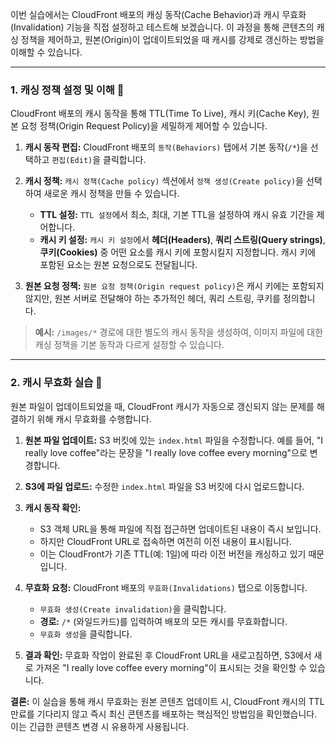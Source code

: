 
이번 실습에서는 CloudFront 배포의 캐싱 동작(Cache Behavior)과 캐시 무효화(Invalidation) 기능을 직접 설정하고 테스트해 보겠습니다. 이 과정을 통해 콘텐츠의 캐싱 정책을 제어하고, 원본(Origin)이 업데이트되었을 때 캐시를 강제로 갱신하는 방법을 이해할 수 있습니다.

---

### 1. 캐싱 정책 설정 및 이해 🔑

CloudFront 배포의 캐시 동작을 통해 TTL(Time To Live), 캐시 키(Cache Key), 원본 요청 정책(Origin Request Policy)을 세밀하게 제어할 수 있습니다.

1. **캐시 동작 편집:** CloudFront 배포의 `동작(Behaviors)` 탭에서 기본 동작(`/*`)을 선택하고 `편집(Edit)`을 클릭합니다.

2. **캐시 정책:** `캐시 정책(Cache policy)` 섹션에서 `정책 생성(Create policy)`을 선택하여 새로운 캐시 정책을 만들 수 있습니다.
    - **TTL 설정:** `TTL 설정`에서 최소, 최대, 기본 TTL을 설정하여 캐시 유효 기간을 제어합니다.
    - **캐시 키 설정:** `캐시 키 설정`에서 **헤더(Headers)**, **쿼리 스트링(Query strings)**, **쿠키(Cookies)** 중 어떤 요소를 캐시 키에 포함시킬지 지정합니다. 캐시 키에 포함된 요소는 원본 요청으로도 전달됩니다.

3. **원본 요청 정책:** `원본 요청 정책(Origin request policy)`은 캐시 키에는 포함되지 않지만, 원본 서버로 전달해야 하는 추가적인 헤더, 쿼리 스트링, 쿠키를 정의합니다.

> **예시:** `/images/*` 경로에 대한 별도의 캐시 동작을 생성하여, 이미지 파일에 대한 캐싱 정책을 기본 동작과 다르게 설정할 수 있습니다.

---

### 2. 캐시 무효화 실습 🔄

원본 파일이 업데이트되었을 때, CloudFront 캐시가 자동으로 갱신되지 않는 문제를 해결하기 위해 캐시 무효화를 수행합니다.

1. **원본 파일 업데이트:** S3 버킷에 있는 `index.html` 파일을 수정합니다. 예를 들어, "I really love coffee"라는 문장을 "I really love coffee every morning"으로 변경합니다.

2. **S3에 파일 업로드:** 수정한 `index.html` 파일을 S3 버킷에 다시 업로드합니다.

3. **캐시 동작 확인:**
    - S3 객체 URL을 통해 파일에 직접 접근하면 업데이트된 내용이 즉시 보입니다.
    - 하지만 CloudFront URL로 접속하면 여전히 이전 내용이 표시됩니다.
    - 이는 CloudFront가 기존 TTL(예: 1일)에 따라 이전 버전을 캐싱하고 있기 때문입니다.

4. **무효화 요청:** CloudFront 배포의 `무효화(Invalidations)` 탭으로 이동합니다.
    - `무효화 생성(Create invalidation)`을 클릭합니다.
    - **경로:** `/*` (와일드카드)를 입력하여 배포의 모든 캐시를 무효화합니다.
    - `무효화 생성`을 클릭합니다.

5. **결과 확인:** 무효화 작업이 완료된 후 CloudFront URL을 새로고침하면, S3에서 새로 가져온 "I really love coffee every morning"이 표시되는 것을 확인할 수 있습니다.

**결론:** 이 실습을 통해 캐시 무효화는 원본 콘텐츠 업데이트 시, CloudFront 캐시의 TTL 만료를 기다리지 않고 즉시 최신 콘텐츠를 배포하는 핵심적인 방법임을 확인했습니다. 이는 긴급한 콘텐츠 변경 시 유용하게 사용됩니다.